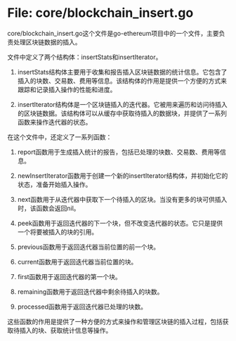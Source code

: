 # File: core/blockchain_insert.go

core/blockchain_insert.go这个文件是go-ethereum项目中的一个文件，主要负责处理区块链数据的插入。

文件中定义了两个结构体：insertStats和insertIterator。

1. insertStats结构体主要用于收集和报告插入区块链数据的统计信息。它包含了插入的块数、交易数、费用等信息。该结构体的作用是提供一个方便的方式来跟踪和记录插入操作的性能和进度。

2. insertIterator结构体是一个区块链插入的迭代器。它被用来遍历和访问待插入的区块链数据。该结构体可以从缓存中获取待插入的数据块，并提供了一系列函数来操作迭代器的状态。

在这个文件中，还定义了一系列函数：

1. report函数用于生成插入统计的报告，包括已处理的块数、交易数、费用等信息。

2. newInsertIterator函数用于创建一个新的insertIterator结构体，并初始化它的状态，准备开始插入操作。

3. next函数用于从迭代器中获取下一个待插入的区块。当没有更多的块可供插入时，该函数会返回nil。

4. peek函数用于返回迭代器的下一个块，但不改变迭代器的状态。它只是提供一个将要被插入的块的引用。

5. previous函数用于返回迭代器当前位置的前一个块。

6. current函数用于返回迭代器当前位置的块。

7. first函数用于返回迭代器的第一个块。

8. remaining函数用于返回迭代器中剩余待插入的块数。

9. processed函数用于返回迭代器已处理的块数。

这些函数的作用是提供了一种方便的方式来操作和管理区块链的插入过程，包括获取待插入的块、获取统计信息等操作。

